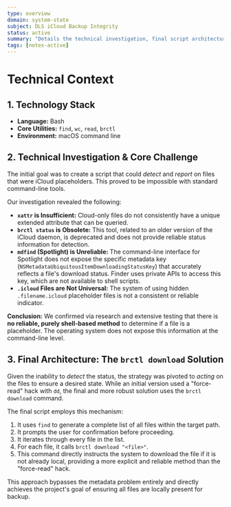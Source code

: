 ```yaml
---
type: overview
domain: system-state
subject: DLS iCloud Backup Integrity
status: active
summary: "Details the technical investigation, final script architecture, and OS limitations."
tags: [notes-active]
---
```

# Technical Context

## 1. Technology Stack

*   **Language:** Bash
*   **Core Utilities:** `find`, `wc`, `read`, `brctl`
*   **Environment:** macOS command line

## 2. Technical Investigation & Core Challenge

The initial goal was to create a script that could *detect* and *report* on files that were iCloud placeholders. This proved to be impossible with standard command-line tools.

Our investigation revealed the following:
*   **`xattr` is Insufficient:** Cloud-only files do not consistently have a unique extended attribute that can be queried.
*   **`brctl status` is Obsolete:** This tool, related to an older version of the iCloud daemon, is deprecated and does not provide reliable status information for detection.
*   **`mdfind` (Spotlight) is Unreliable:** The command-line interface for Spotlight does not expose the specific metadata key (`NSMetadataUbiquitousItemDownloadingStatusKey`) that accurately reflects a file's download status. Finder uses private APIs to access this key, which are not available to shell scripts.
*   **`.icloud` Files are Not Universal:** The system of using hidden `.filename.icloud` placeholder files is not a consistent or reliable indicator.

**Conclusion:** We confirmed via research and extensive testing that there is **no reliable, purely shell-based method** to determine if a file is a placeholder. The operating system does not expose this information at the command-line level.

## 3. Final Architecture: The `brctl download` Solution

Given the inability to *detect* the status, the strategy was pivoted to *acting* on the files to ensure a desired state. While an initial version used a "force-read" hack with `dd`, the final and more robust solution uses the `brctl download` command.

The final script employs this mechanism:
1.  It uses `find` to generate a complete list of all files within the target path.
2.  It prompts the user for confirmation before proceeding.
3.  It iterates through every file in the list.
4.  For each file, it calls `brctl download "<file>"`.
5.  This command directly instructs the system to download the file if it is not already local, providing a more explicit and reliable method than the "force-read" hack.

This approach bypasses the metadata problem entirely and directly achieves the project's goal of ensuring all files are locally present for backup.
